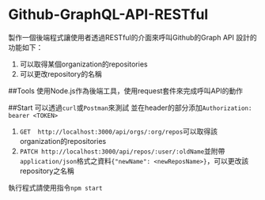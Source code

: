 # Github-GraphQL-API-RESTful
製作一個後端程式讓使用者透過RESTful的介面來呼叫Github的Graph API
設計的功能如下：
1.  可以取得某個organization的repositories
2.  可以更改repository的名稱

##Tools
使用Node.js作為後端工具，使用request套件來完成呼叫API的動作

##Start
可以透過`curl`或`Postman`來測試
並在header的部分添加`Authorization: bearer <TOKEN>`
1.  `GET  http://localhost:3000/api/orgs/:org/repos`可以取得該organization的repositories
2.  `PATCH http://localhost:3000/api/repos/:user/:oldName`並附帶`application/json`格式之資料`{"newName": <newReposName>}`，可以更改該repository之名稱

執行程式請使用指令`npm start`